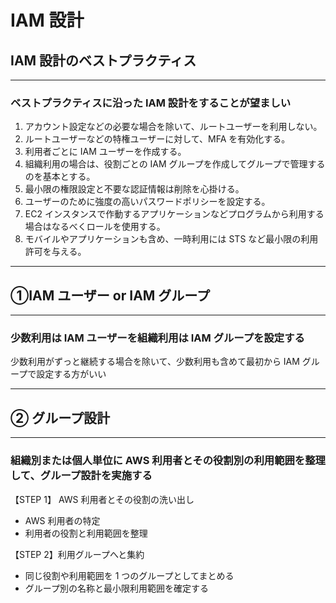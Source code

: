 # IAM 設計

## IAM 設計のベストプラクティス

---

### ベストプラクティスに沿った IAM 設計をすることが望ましい

1.  アカウント設定などの必要な場合を除いて、ルートユーザーを利用しない。
2.  ルートユーザーなどの特権ユーザーに対して、MFA を有効化する。
3.  利用者ごとに IAM ユーザーを作成する。
4.  組織利用の場合は、役割ごとの IAM グループを作成してグループで管理するのを基本とする。
5.  最小限の権限設定と不要な認証情報は削除を心掛ける。
6.  ユーザーのために強度の高いパスワードポリシーを設定する。
7.  EC2 インスタンスで作動するアプリケーションなどプログラムから利用する場合はなるべくロールを使用する。
8.  モバイルやアプリケーションも含め、一時利用には STS など最小限の利用許可を与える。

---

## ①IAM ユーザー or IAM グループ

---

### 少数利用は IAM ユーザーを組織利用は IAM グループを設定する

少数利用がずっと継続する場合を除いて、少数利用も含めて最初から IAM グループで設定する方がいい

---

## ② グループ設計

---

### 組織別または個人単位に AWS 利用者とその役割別の利用範囲を整理して、グループ設計を実施する

【STEP 1】 AWS 利用者とその役割の洗い出し

- AWS 利用者の特定
- 利用者の役割と利用範囲を整理

【STEP 2】利用グループへと集約

- 同じ役割や利用範囲を 1 つのグループとしてまとめる
- グループ別の名称と最小限利用範囲を確定する
